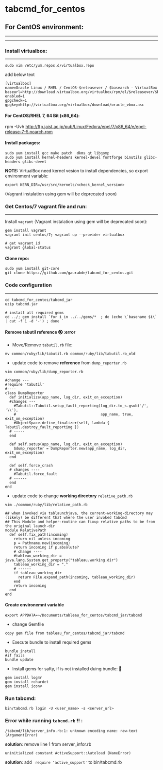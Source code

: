 # tabcmd_for_centos

## For CentOS environment:
---------------------------
---------------------------

### Install virtualbox:
-----------------------
```sudo vim /etc/yum.repos.d/virtualbox.repo```

add below text
```
[virtualbox]
name=Oracle Linux / RHEL / CentOS-$releasever / $basearch - VirtualBox
baseurl=http://download.virtualbox.org/virtualbox/rpm/el/$releasever/$basearch
enabled=1
gpgcheck=1
gpgkey=http://virtualbox.org/virtualbox/download/oracle_vbox.asc
```
#### For CentOS/RHEL 7, 64 Bit (x86_64): 
rpm -Uvh http://ftp.jaist.ac.jp/pub/Linux/Fedora/epel/7/x86_64/e/epel-release-7-5.noarch.rpm

#### Install packages:
```
sudo yum install gcc make patch  dkms qt libgomp 
sudo yum install kernel-headers kernel-devel fontforge binutils glibc-headers glibc-devel
```

**NOTE:** VirtualBox need kernel vesion to install dependencies, so export environment variable:

```export KERN_DIR=/usr/src/kernels/<check_kernel_version>```


(Vagrant instalation using gem will be deprecated soon)

### Get Centos/7 vagrant file and run:
-----------------------------------
Install `vagrant` (Vagrant instalation using gem will be deprecated soon):

```
gem install vagrant
vagrant init centos/7; vagrant up --provider virtualbox

# get vagrant id
vagrant global-status

```

#### Clone repo:

```
sudo yum install git-core
git clone https://github.com/gaurabde/tabcmd_for_centos.git
```

### Code configuration
-----------------------

```
cd tabcmd_for_centos/tabcmd_jar
uzip tabcmd.jar

# install all required gems
cd ../; gem install `for i in ../../gems/*  ; do (echo \`basename $i\` | cut -f 1 -d '-') ; done `
```

#### Remove tabutil reference :mute: :error
* Move/Remove `tabutil.rb` file:
```
mv common/ruby/lib/tabutil.rb common/ruby/lib/tabutil.rb_old
```
* update code to remove **reference** from `dump_reporter.rb` 
```
vim common/ruby/lib/dump_reporter.rb

```
```
#change ---
#require 'tabutil'
#----
class DumpReporter
  def initialize(app_name, log_dir, exit_on_exception)
  #changes ---
    #Tabutil::Tabutil.setup_fault_reporting(log_dir.to_s.gsub('/', '\\'),
    #                                       app_name, true, exit_on_exception)
    #ObjectSpace.define_finalizer(self, lambda { Tabutil.destroy_fault_reporting })
  # -----
  end

  def self.setup(app_name, log_dir, exit_on_exception)
    $dump_reporter = DumpReporter.new(app_name, log_dir, exit_on_exception)
  end

  def self.force_crash
  # changes ----
    #Tabutil.force_fault
  # ------
  end
end
```

* update code to change **working directory** `relative_path.rb` 

```
vim ./common/ruby/lib/relative_path.rb

```

```
## when invoked via tablaunchjava, the current-working-directory may (likely) be different that where the user invoked tabcmd
## This Module and helper-routine can fixup relative paths to be from the original launch-dir
module RelativePath
  def self.fix_path(incoming)
    return nil unless incoming
    p = Pathname.new(incoming)
    return incoming if p.absolute?
    # change ----
    #tableau_working_dir = java.lang.System.get_property("tableau.working.dir")
    tableau_working_dir = "."
    # ------
    if tableau_working_dir
      return File.expand_path(incoming, tableau_working_dir)
    end
    return incoming
  end
end
```

#### Create environemnt variable
```
export APPDATA=~/Documents/tableau_for_centos/tabcmd_jar/tabcmd
```

* change Gemfile
```
copy gem file from tableau_for_centos/tabcmd_jar/tabcmd
```

* Execute bundle to install required gems

```
bundle install 
#if fails 
bundle update
```

* Install gems for safty, if is not installed duing bundle:  :see_no_evil:
```
gem install log4r
gem install rchardet
gem install iconv
```

### Run tabcmd:
```
bin/tabcmd.rb login -U <user_name> -s <server_url>
```

### Error while running `tabcmd.rb` :bangbang: :

```
/tabcmd/lib/server_info.rb:1: unknown encoding name: raw-text (ArgumentError)
```
 **solution**: remove line 1 from server_infor.rb 
 
```
uninitialized constant ActiveSupport::Autoload (NameError)
```
 **solution**: add ``` require 'active_support'``` to bin/tabcmd.rb
